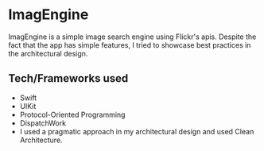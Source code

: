 
# ImagEngine
ImagEngine is a simple image search engine using Flickr's apis. Despite the fact that the app has simple features, I tried to showcase best practices in the architectural design.

## Tech/Frameworks used
- Swift
- UIKit
- Protocol-Oriented Programming
- DispatchWork
- I used a pragmatic approach in my architectural design and used Clean Architecture.

